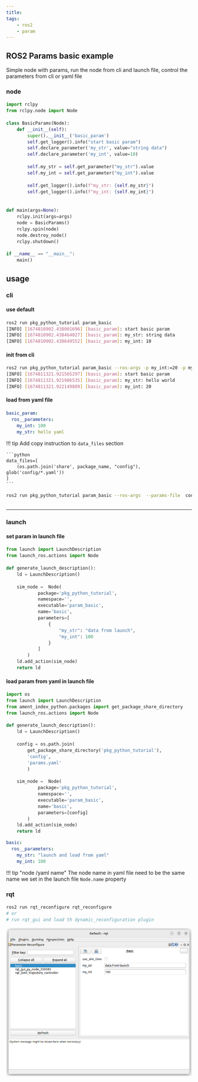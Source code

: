 ```yaml
---
title: 
tags:
    - ros2
    - param
---
```

## ROS2 Params basic example
Simple node with params, run the node from cli and launch file, control the parameters from cli or yaml file  
### node

```python
import rclpy
from rclpy.node import Node

class BasicParams(Node):
    def __init__(self):
        super().__init__('basic_param')
        self.get_logger().info("start basic param")
        self.declare_parameter('my_str', value="string data")
        self.declare_parameter('my_int', value=10)
        
        self.my_str = self.get_parameter("my_str").value
        self.my_int = self.get_parameter("my_int").value

        self.get_logger().info(f"my_str: {self.my_str}")
        self.get_logger().info(f"my_int: {self.my_int}")


def main(args=None):
    rclpy.init(args=args)
    node = BasicParams()
    rclpy.spin(node)
    node.destroy_node()
    rclpy.shutdown()

if __name__ == "__main__":
    main()
```

## usage
### cli
#### use default
```bash title="simple run"
ros2 run pkg_python_tutorial param_basic 
[INFO] [1674810902.438001696] [basic_param]: start basic param
[INFO] [1674810902.438464027] [basic_param]: my_str: string data
[INFO] [1674810902.438649552] [basic_param]: my_int: 10

```

#### init from cli
```bash title="init from params from cli"
ros2 run pkg_python_tutorial param_basic --ros-args -p my_int:=20 -p my_str:="hello world"
[INFO] [1674811321.921565297] [basic_param]: start basic param
[INFO] [1674811321.921986535] [basic_param]: my_str: hello world
[INFO] [1674811321.922149889] [basic_param]: my_int: 20

```

#### load from yaml file
```yaml title="basic.yaml"
basic_param:
  ros__parameters:
    my_int: 100
    my_str: hello yaml
```

!!! tip 
    Add copy instruction to `data_files` section

    ```python
    data_files=[
        (os.path.join('share', package_name, "config"), glob('config/*.yaml'))
    ]
    ```
     

```bash title="init from yaml file"
ros2 run pkg_python_tutorial param_basic --ros-args  --params-file  config/basic.yaml
    

```

---

### launch

#### set param in launch file

```python title="node_with_param.launch.py" linenums="1" hl_lines="12"
from launch import LaunchDescription
from launch_ros.actions import Node

def generate_launch_description():
    ld = LaunchDescription()

    sim_node =  Node(
            package='pkg_python_tutorial',
            namespace='',
            executable='param_basic',
            name='basic',
            parameters=[
                {
                    "my_str": "data from launch",
                    "my_int": 100
                }
            ]
        )
    ld.add_action(sim_node)
    return ld
```

#### load param from yaml in launch file

```python title="node_with_param_file.launch.py" linenums="1" hl_lines="19 20"
import os
from launch import LaunchDescription
from ament_index_python.packages import get_package_share_directory
from launch_ros.actions import Node

def generate_launch_description():
    ld = LaunchDescription()

    config = os.path.join(
        get_package_share_directory('pkg_python_tutorial'),
        'config',
        'params.yaml'
        )

    sim_node =  Node(
            package='pkg_python_tutorial',
            namespace='',
            executable='param_basic',
            name='basic',
            parameters=[config]
        )
    ld.add_action(sim_node)
    return ld
```

```yaml title="params.yaml" linenums="1" hl_lines="1"
basic:
  ros__parameters:
    my_str: "launch and load from yaml"
    my_int: 100
```

!!! tip "node /yaml name"
    The node name in yaml file need to be the same name we set in the launch file `Node.name` property
     

### rqt

```bash
ros2 run rqt_reconfigure rqt_reconfigure
# or
# run rqt_gui and load th dynamic_reconfiguration plugin
```
![](images/rqt_dynamic_reconfiguration.png)